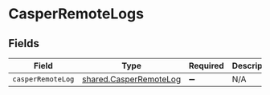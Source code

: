 # CasperRemoteLogs


## Fields

| Field                                                            | Type                                                             | Required                                                         | Description                                                      |
| ---------------------------------------------------------------- | ---------------------------------------------------------------- | ---------------------------------------------------------------- | ---------------------------------------------------------------- |
| `casperRemoteLog`                                                | [shared.CasperRemoteLog](../../models/shared/casperremotelog.md) | :heavy_minus_sign:                                               | N/A                                                              |